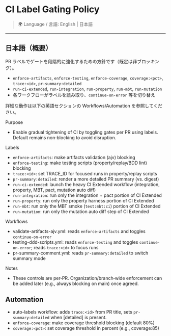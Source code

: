 # CI Label Gating Policy

> 🌍 Language / 言語: English | 日本語

---

## 日本語（概要）

PR ラベルでゲートを段階的に強化するための方針です（既定は非ブロッキング）。
- `enforce-artifacts`, `enforce-testing`, `enforce-coverage`, `coverage:<pct>`, `trace:<id>`, `pr-summary:detailed`
- `run-ci-extended`, `run-integration`, `run-property`, `run-mbt`, `run-mutation`
- 各ワークフローがラベルを読み取り、`continue-on-error` 等を切り替え

詳細な動作は以下の英語セクションの Workflows/Automation を参照してください。

Purpose
- Enable gradual tightening of CI by toggling gates per PR using labels. Default remains non‑blocking to avoid disruption.

Labels
- `enforce-artifacts`: make artifacts validation (ajv) blocking
- `enforce-testing`: make testing scripts (property/replay/BDD lint) blocking
- `trace:<id>`: set TRACE_ID for focused runs in property/replay scripts
- `pr-summary:detailed`: render a more detailed PR summary (vs. digest)
- `run-ci-extended`: launch the heavy CI Extended workflow (integration, property, MBT, pact, mutation auto diff)
- `run-integration`: run only the integration + pact portion of CI Extended
- `run-property`: run only the property harness portion of CI Extended
- `run-mbt`: run only the MBT smoke (`test:mbt:ci`) portion of CI Extended
- `run-mutation`: run only the mutation auto diff step of CI Extended

Workflows
- validate-artifacts-ajv.yml: reads `enforce-artifacts` and toggles `continue-on-error`
- testing-ddd-scripts.yml: reads `enforce-testing` and toggles `continue-on-error`; reads `trace:<id>` to focus runs
- pr-summary-comment.yml: reads `pr-summary:detailed` to switch summary mode

Notes
- These controls are per‑PR. Organization/branch‑wide enforcement can be added later (e.g., always blocking on main) once agreed.

## Automation
- auto-labels workflow: adds `trace:<id>` from PR title, sets `pr-summary:detailed` when [detailed] is present.
- `enforce-coverage`: make coverage threshold blocking (default 80%)
- `coverage:<pct>`: set coverage threshold in percent (e.g., coverage:85)
